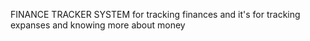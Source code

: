 FINANCE TRACKER SYSTEM
for tracking finances and 
it's for tracking expanses and knowing more about money 